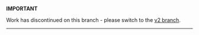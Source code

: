 **IMPORTANT**

Work has discontinued on this branch - please switch to the [v2 branch](https://github.com/bluedata-community/bluedata-demo-env-aws-terraform/tree/v2).

------
